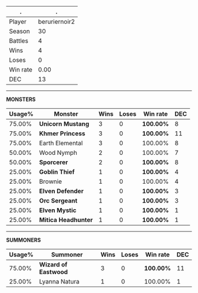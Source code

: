 .|.
|-|-
Player|beruriernoir2
Season|30
Battles|4
Wins|4
Loses|0
Win rate|0.00
DEC|13

---
**MONSTERS**

Usage%|Monster|Wins|Loses|Win rate|DEC|
-|-|-|-|-|-|
75.00%|**Unicorn Mustang**|3|0|**100.00%**|8|
75.00%|**Khmer Princess**|3|0|**100.00%**|11|
75.00%|Earth Elemental|3|0|100.00%|8|
50.00%|Wood Nymph|2|0|100.00%|7|
50.00%|**Sporcerer**|2|0|**100.00%**|8|
25.00%|**Goblin Thief**|1|0|**100.00%**|4|
25.00%|Brownie|1|0|100.00%|4|
25.00%|**Elven Defender**|1|0|**100.00%**|3|
25.00%|**Orc Sergeant**|1|0|**100.00%**|3|
25.00%|**Elven Mystic**|1|0|**100.00%**|1|
25.00%|**Mitica Headhunter**|1|0|**100.00%**|1|

---
**SUMMONERS**

Usage%|Summoner|Wins|Loses|Win rate|DEC|
-|-|-|-|-|-|
75.00%|**Wizard of Eastwood**|3|0|**100.00%**|11|
25.00%|Lyanna Natura|1|0|100.00%|1|
